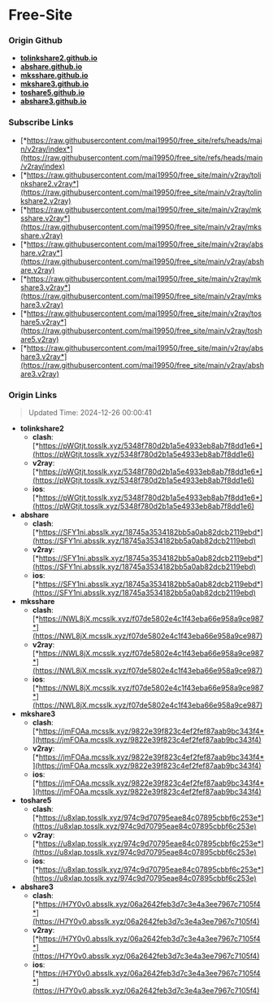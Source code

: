 # Free-Site

### Origin Github

- [**tolinkshare2.github.io**](https://github.com/tolinkshare2/tolinkshare2.github.io)
- [**abshare.github.io**](https://github.com/abshare/abshare.github.io)
- [**mksshare.github.io**](https://github.com/mksshare/mksshare.github.io)
- [**mkshare3.github.io**](https://github.com/mkshare3/mkshare3.github.io)
- [**toshare5.github.io**](https://github.com/toshare5/toshare5.github.io)
- [**abshare3.github.io**](https://github.com/abshare3/abshare3.github.io)

### Subscribe Links

- [*https://raw.githubusercontent.com/mai19950/free_site/refs/heads/main/v2ray/index*](https://raw.githubusercontent.com/mai19950/free_site/refs/heads/main/v2ray/index)
- [*https://raw.githubusercontent.com/mai19950/free_site/main/v2ray/tolinkshare2.v2ray*](https://raw.githubusercontent.com/mai19950/free_site/main/v2ray/tolinkshare2.v2ray)
- [*https://raw.githubusercontent.com/mai19950/free_site/main/v2ray/mksshare.v2ray*](https://raw.githubusercontent.com/mai19950/free_site/main/v2ray/mksshare.v2ray)
- [*https://raw.githubusercontent.com/mai19950/free_site/main/v2ray/abshare.v2ray*](https://raw.githubusercontent.com/mai19950/free_site/main/v2ray/abshare.v2ray)
- [*https://raw.githubusercontent.com/mai19950/free_site/main/v2ray/mkshare3.v2ray*](https://raw.githubusercontent.com/mai19950/free_site/main/v2ray/mkshare3.v2ray)
- [*https://raw.githubusercontent.com/mai19950/free_site/main/v2ray/toshare5.v2ray*](https://raw.githubusercontent.com/mai19950/free_site/main/v2ray/toshare5.v2ray)
- [*https://raw.githubusercontent.com/mai19950/free_site/main/v2ray/abshare3.v2ray*](https://raw.githubusercontent.com/mai19950/free_site/main/v2ray/abshare3.v2ray)

### Origin Links

> Updated Time: 2024-12-26 00:00:41

- **tolinkshare2**
  - **clash**: [*https://pWGtjt.tosslk.xyz/5348f780d2b1a5e4933eb8ab7f8dd1e6*](https://pWGtjt.tosslk.xyz/5348f780d2b1a5e4933eb8ab7f8dd1e6)
  - **v2ray**: [*https://pWGtjt.tosslk.xyz/5348f780d2b1a5e4933eb8ab7f8dd1e6*](https://pWGtjt.tosslk.xyz/5348f780d2b1a5e4933eb8ab7f8dd1e6)
  - **ios**: [*https://pWGtjt.tosslk.xyz/5348f780d2b1a5e4933eb8ab7f8dd1e6*](https://pWGtjt.tosslk.xyz/5348f780d2b1a5e4933eb8ab7f8dd1e6)
- **abshare**
  - **clash**: [*https://SFY1ni.absslk.xyz/18745a3534182bb5a0ab82dcb2119ebd*](https://SFY1ni.absslk.xyz/18745a3534182bb5a0ab82dcb2119ebd)
  - **v2ray**: [*https://SFY1ni.absslk.xyz/18745a3534182bb5a0ab82dcb2119ebd*](https://SFY1ni.absslk.xyz/18745a3534182bb5a0ab82dcb2119ebd)
  - **ios**: [*https://SFY1ni.absslk.xyz/18745a3534182bb5a0ab82dcb2119ebd*](https://SFY1ni.absslk.xyz/18745a3534182bb5a0ab82dcb2119ebd)
- **mksshare**
  - **clash**: [*https://NWL8jX.mcsslk.xyz/f07de5802e4c1f43eba66e958a9ce987*](https://NWL8jX.mcsslk.xyz/f07de5802e4c1f43eba66e958a9ce987)
  - **v2ray**: [*https://NWL8jX.mcsslk.xyz/f07de5802e4c1f43eba66e958a9ce987*](https://NWL8jX.mcsslk.xyz/f07de5802e4c1f43eba66e958a9ce987)
  - **ios**: [*https://NWL8jX.mcsslk.xyz/f07de5802e4c1f43eba66e958a9ce987*](https://NWL8jX.mcsslk.xyz/f07de5802e4c1f43eba66e958a9ce987)
- **mkshare3**
  - **clash**: [*https://jmFOAa.mcsslk.xyz/9822e39f823c4ef2fef87aab9bc343f4*](https://jmFOAa.mcsslk.xyz/9822e39f823c4ef2fef87aab9bc343f4)
  - **v2ray**: [*https://jmFOAa.mcsslk.xyz/9822e39f823c4ef2fef87aab9bc343f4*](https://jmFOAa.mcsslk.xyz/9822e39f823c4ef2fef87aab9bc343f4)
  - **ios**: [*https://jmFOAa.mcsslk.xyz/9822e39f823c4ef2fef87aab9bc343f4*](https://jmFOAa.mcsslk.xyz/9822e39f823c4ef2fef87aab9bc343f4)
- **toshare5**
  - **clash**: [*https://u8xlap.tosslk.xyz/974c9d70795eae84c07895cbbf6c253e*](https://u8xlap.tosslk.xyz/974c9d70795eae84c07895cbbf6c253e)
  - **v2ray**: [*https://u8xlap.tosslk.xyz/974c9d70795eae84c07895cbbf6c253e*](https://u8xlap.tosslk.xyz/974c9d70795eae84c07895cbbf6c253e)
  - **ios**: [*https://u8xlap.tosslk.xyz/974c9d70795eae84c07895cbbf6c253e*](https://u8xlap.tosslk.xyz/974c9d70795eae84c07895cbbf6c253e)
- **abshare3**
  - **clash**: [*https://H7Y0v0.absslk.xyz/06a2642feb3d7c3e4a3ee7967c7105f4*](https://H7Y0v0.absslk.xyz/06a2642feb3d7c3e4a3ee7967c7105f4)
  - **v2ray**: [*https://H7Y0v0.absslk.xyz/06a2642feb3d7c3e4a3ee7967c7105f4*](https://H7Y0v0.absslk.xyz/06a2642feb3d7c3e4a3ee7967c7105f4)
  - **ios**: [*https://H7Y0v0.absslk.xyz/06a2642feb3d7c3e4a3ee7967c7105f4*](https://H7Y0v0.absslk.xyz/06a2642feb3d7c3e4a3ee7967c7105f4)
